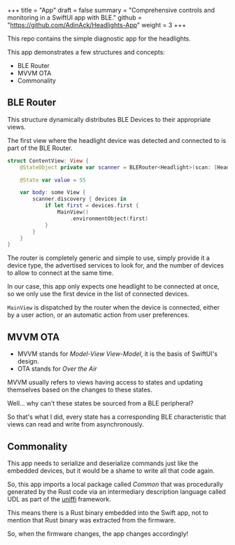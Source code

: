 +++
title = "App"
draft = false
summary = "Comprehensive controls and monitoring in a SwiftUI app with BLE."
github = "https://github.com/AdinAck/Headlights-App"
weight = 3
+++

This repo contains the simple diagnostic app for the headlights.

This app demonstrates a few structures and concepts:
- BLE Router
- MVVM OTA
- Commonality

## BLE Router

This structure dynamically distributes BLE Devices to their appropriate views.

The first view where the headlight device was detected and connected to is part of the BLE Router.

```swift
struct ContentView: View {
    @StateObject private var scanner = BLERouter<Headlight>(scan: [Headlight.SERVICE_UUID], count: 1)

    @State var value = 55

    var body: some View {
        scanner.discovery { devices in
            if let first = devices.first {
                MainView()
                    .environmentObject(first)
            }
        }
    }
}
```

The router is completely generic and simple to use, simply provide it a device type, the advertised services to look for, and the number of devices to allow to connect at the same time.

In our case, this app only expects one headlight to be connected at once, so we only use the first device in the list of connected devices.

`MainView` is dispatched by the router when the device is connected, either by a user action, or an automatic action from user preferences.

## MVVM OTA

- MVVM stands for *Model-View View-Model*, it is the basis of SwiftUI's design.
- OTA stands for *Over the Air*

MVVM usually refers to views having access to states and updating themselves based on the changes to these states.

Well... why can't these states be sourced from a BLE peripheral?

So that's what I did, every state has a corresponding BLE characteristic that views can read and write from asynchronously.

## Commonality

This app needs to serialize and deserialize commands just like the embedded devices, but it would be a shame to write all that code again.

So, this app imports a local package called *Common* that was procedurally generated by the Rust code via an intermediary description language called UDL as part of the [uniffi](https://mozilla.github.io/uniffi-rs/) framework.

This means there is a Rust binary embedded into the Swift app, not to mention that Rust binary was extracted from the firmware.

So, when the firmware changes, the app changes accordingly!
